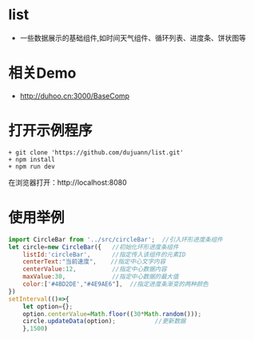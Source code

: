 # list
* 一些数据展示的基础组件,如时间天气组件、循环列表、进度条、饼状图等

# 相关Demo
* http://duhoo.cn:3000/BaseComp

# 打开示例程序
    + git clone 'https://github.com/dujuann/list.git'
    + npm install
    + npm run dev
在浏览器打开：http://localhost:8080

# 使用举例
```javascript
import CircleBar from '../src/circleBar';  //引入环形进度条组件
let circle=new CircleBar({   //初始化环形进度条组件
    listId:'circleBar',      //指定传入该组件的元素ID
    centerText:"当前速度",    //指定中心文字内容
    centerValue:12,          //指定中心数据内容
    maxValue:30,             //指定中心数据的最大值
    color:['#4BD2DE',"#4E9AE6"],  //指定进度条渐变的两种颜色
})
setInterval(()=>{
    let option={};
    option.centerValue=Math.floor((30*Math.random()));
    circle.updateData(option);           //更新数据
    },1500)